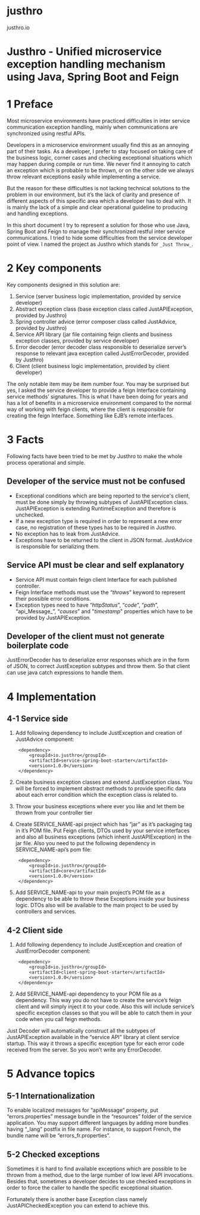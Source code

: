 # justhro
justhro.io

# Justhro - Unified microservice exception handling mechanism using Java, Spring Boot and Feign


# 1 Preface

Most microservice environments have practiced difficulties in inter service communication exception handling, mainly when communications are synchronized using restful APIs. 

Developers in a microservice environment usually find this as an annoying part of their tasks. As a developer, I prefer to stay focused on taking care of the business logic, corner cases and checking exceptional situations which may happen during compile or run time. We never find it annoying to catch an exception which is probable to be thrown, or on the other side we always throw relevant exceptions easily while implementing a service.

But the reason for these difficulties is not lacking technical solutions to the problem in our environment, but it’s the lack of clarity and presence of different aspects of this specific area which a developer has to deal with. It is mainly the lack of a simple and clear operational guideline to producing and handling exceptions.

In this short document I try to represent a solution for those who use Java, Spring Boot and Feign to manage their synchronized restful inter service communications. I tried to hide some difficulties from the service developer point of view. I named the project as Justhro which stands for `_Just Throw_`.


# 2 Key components

Key components designed in this solution are:



1. Service (server business logic implementation, provided by service developer)
2. Abstract exception class (base exception class called JustAPIException, provided by Justhro)
3. Spring controller advice (error composer class called JustAdvice, provided by Justhro)
4. Service API library (jar file containing feign clients and business exception classes, provided by service developer)
5. Error decoder (error decoder class responsible to deserialize server’s response to relevant java exception called JustErrorDecoder, provided by Justhro)
6. Client (client business logic implementation, provided by client developer)

The only notable item may be item number four. You may be surprised but yes, I asked the service developer to provide a feign Interface containing service methods’ signatures. This is what I have been doing for years and has a lot of benefits in a microservice environment compared to the normal way of working with feign clients, where the client is responsible for creating the feign Interface. Something like EJB’s remote interfaces.


# 3 Facts

Following facts have been tried to be met by Justhro to make the whole process operational and simple.


## Developer of the service must not be confused



*   Exceptional conditions which are being reported to the service's client, must be done simply by throwing subtypes of JustAPIException class. JustAPIException is extending RuntimeException and therefore is unchecked.
*   If a new exception type is required in order to represent a new error case, no registration of these types has to be required in Justhro.
*   No exception has to leak from JustAdvice.
*   Exceptions have to be returned to the client in JSON format. JustAdvice is responsible for serializing them.


## Service API must be clear and self explanatory



*   Service API must contain feign client Interface for each published controller.
*   Feign Interface methods must use the “_throws_” keyword to represent their possible error conditions.
*   Exception types need to have “_httpStatus_”, “_code_”, “_path_”, “api_Message_”, “_causes_” and "_timestamp_" properties which have to be provided by JustAPIException.


## Developer of the client must not generate boilerplate code

JustErrorDecoder has to deserialize error responses which are in the form of JSON, to correct JustException subtypes and throw them. So that client can use java catch expressions to handle them.


# 4 Implementation


## 4-1 Service side



1. Add following dependency to include JustException and creation of JustAdvice component:
    
        <dependency>
            <groupId>io.justhro</groupId>
            <artifactId>service-spring-boot-starter</artifactId>
            <version>1.0.0</version>
        </dependency>
2. Create business exception classes and extend JustException class. You will be forced to implement abstract methods to provide specific data about each error condition which the exception class is related to.
3. Throw your business exceptions where ever you like and let them be thrown from your controller tier
4. Create SERVICE_NAME-api project which has “jar” as it’s packaging tag in it’s POM file. Put Feign clients, DTOs used by your service interfaces and also all business exceptions (which inherit JustAPIException) in the jar file. 
    Also you need to put the following dependency in SERVICE_NAME-api’s pom file:

        <dependency>
            <groupId>io.justhro</groupId>
            <artifactId>core</artifactId>
            <version>1.0.0</version>
        </dependency>
5. Add SERVICE_NAME-api to your main project’s POM file as a dependency to be able to throw these Exceptions inside your business logic. DTOs also will be available to the main project to be used by controllers and services.


## 4-2 Client side



1. Add following dependency to include JustException and creation of JustErrorDecoder component:
    
        <dependency>
            <groupId>io.justhro</groupId>
            <artifactId>client-spring-boot-starter</artifactId>
            <version>1.0.0</version>
        </dependency>

2. Add SERVICE_NAME-api dependency to your POM file as a dependency. This way you do not have to create the service’s feign client and will simply inject it to your code. Also this will include service’s specific exception classes so that you will be able to catch them in your code when you call feign methods. 

Just Decoder will automatically construct all the subtypes of JustAPIException available in the “service API” library at client service startup. This way it throws a specific exception type for each error code received from the server. So you won’t write any ErrorDecoder.


# 5 Advance topics
## 5-1 Internationalization
To enable localized messages for “apiMessage” property, put “errors.properties” message bundle in the “resources” folder of the service application. You may support different languages by adding more bundles having “_lang” postfix in file name. For instance, to support French, the bundle name will be “errors_fr.properties”.

## 5-2 Checked exceptions
Sometimes it is hard to find available exceptions which are possible to be thrown from a method, due to the large number of low level API invocations. Besides that, sometimes a developer decides to use checked exceptions in order to force the caller to handle the specific exceptional situation.

Fortunately there is another base Exception class namely JustAPICheckedException you can extend to achieve this.
